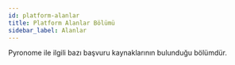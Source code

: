 ```yaml
---
id: platform-alanlar
title: Platform Alanlar Bölümü
sidebar_label: Alanlar
---
```


<a id="aHeaderMenuAnchor" data-header-menu="Docs"></a>

Pyronome ile ilgili bazı başvuru kaynaklarının bulunduğu bölümdür.